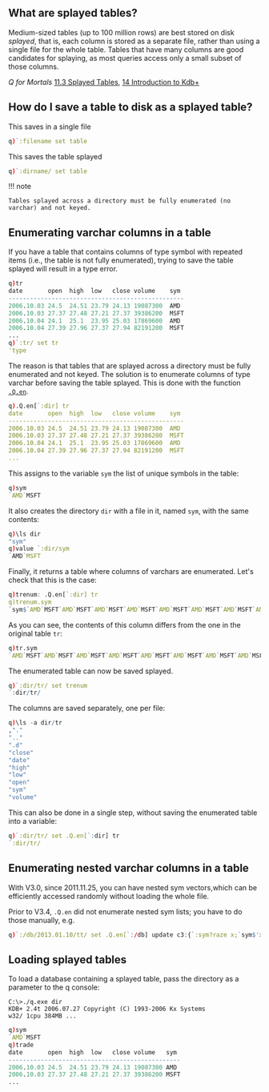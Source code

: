 ## What are splayed tables?

Medium-sized tables (up to 100 million rows) are best stored on disk _splayed_, that is, each column is stored as a separate file, rather than using a single file for the whole table. Tables that have many columns are good candidates for splaying, as most queries access only a small subset of those columns.

<i class="fa fa-hand-o-right"></i> _Q for Mortals_ [11.3 Splayed Tables](http://code.kx.com/q4m3/11_IO/#113-splayed-tables), [14 Introduction to Kdb+](http://code.kx.com/q4m3/14_Introduction_to_Kdb+/)


## How do I save a table to disk as a splayed table?

This saves in a single file

```q
q)`:filename set table
```

This saves the table splayed

```q
q)`:dirname/ set table
```

!!! note

    Tables splayed across a directory must be fully enumerated (no varchar) and not keyed.


## Enumerating varchar columns in a table

If you have a table that contains columns of type symbol with repeated items (i.e., the table is not fully enumerated), trying to save the table splayed will result in a type error.

```q
q)tr
date       open  high  low   close volume    sym
-------------------------------------------------
2006.10.03 24.5  24.51 23.79 24.13 19087300  AMD
2006.10.03 27.37 27.48 27.21 27.37 39386200  MSFT
2006.10.04 24.1  25.1  23.95 25.03 17869600  AMD
2006.10.04 27.39 27.96 27.37 27.94 82191200  MSFT
...
q)`:tr/ set tr
'type
```

The reason is that tables that are splayed across a directory must be fully enumerated and not keyed. The solution is to enumerate columns of type varchar before saving the table splayed. This is done with the function [`.Q.en`](/ref/dotq/#qen-enumerate-varchar-cols).

```q
q).Q.en[`:dir] tr
date       open  high  low   close volume    sym
-------------------------------------------------
2006.10.03 24.5  24.51 23.79 24.13 19087300  AMD
2006.10.03 27.37 27.48 27.21 27.37 39386200  MSFT
2006.10.04 24.1  25.1  23.95 25.03 17869600  AMD
2006.10.04 27.39 27.96 27.37 27.94 82191200  MSFT
...
```

This assigns to the variable `sym` the list of unique symbols in the table:

```q
q)sym
`AMD`MSFT
```

It also creates the directory `dir` with a file in it, named `sym`, with the same contents:

```q
q)\ls dir
"sym"
q)value `:dir/sym
`AMD`MSFT
```

Finally, it returns a table where columns of varchars are enumerated. Let's check that this is the case:

```q
q)trenum: .Q.en[`:dir] tr
q)trenum.sym
`sym$`AMD`MSFT`AMD`MSFT`AMD`MSFT`AMD`MSFT`AMD`MSFT`AMD`MSFT`AMD`MSFT`AMD`MSFT
```

As you can see, the contents of this column differs from the one in the original table `tr`:

```q
q)tr.sym
`AMD`MSFT`AMD`MSFT`AMD`MSFT`AMD`MSFT`AMD`MSFT`AMD`MSFT`AMD`MSFT`AMD`MSFT
```

The enumerated table can now be saved splayed.

```q
q)`:dir/tr/ set trenum
`:dir/tr/
```

The columns are saved separately, one per file:

```q
q)\ls -a dir/tr
,"."
".."
".d"
"close"
"date"
"high"
"low"
"open"
"sym"
"volume"
```

This can also be done in a single step, without saving the enumerated table into a variable:

```q
q)`:dir/tr/ set .Q.en[`:dir] tr
`:dir/tr/
```


## Enumerating nested varchar columns in a table

With V3.0, since 2011.11.25, you can have nested sym vectors,which can be efficiently accessed randomly without loading the whole file.

Prior to V3.4, `.Q.en` did not enumerate nested sym lists; you have to do those manually, e.g.

```q
q)`:/db/2013.01.10/tt/ set .Q.en[`:/db] update c3:{`:sym?raze x;`sym$'x}c3 from t
```


## Loading splayed tables

To load a database containing a splayed table, pass the directory as a parameter to the q console:

```dos
C:\>./q.exe dir
KDB+ 2.4t 2006.07.27 Copyright (C) 1993-2006 Kx Systems
w32/ 1cpu 384MB ...
```

```q
q)sym
`AMD`MSFT
q)trade
date       open  high  low   close volume   sym
------------------------------------------------
2006.10.03 24.5  24.51 23.79 24.13 19087300 AMD
2006.10.03 27.37 27.48 27.21 27.37 39386200 MSFT
...
```

